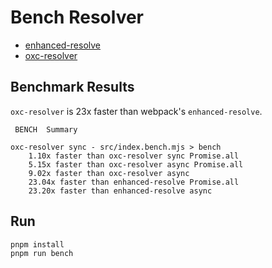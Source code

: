 # Bench Resolver

- [enhanced-resolve](https://www.npmjs.com/package/enhanced-resolve)
- [oxc-resolver](https://www.npmjs.com/package/oxc-resolver)

## Benchmark Results

<!-- BENCHMARK_RESULTS_START -->
`oxc-resolver` is 23x faster than webpack's `enhanced-resolve`.

```
 BENCH  Summary

oxc-resolver sync - src/index.bench.mjs > bench
    1.10x faster than oxc-resolver sync Promise.all
    5.15x faster than oxc-resolver async Promise.all
    9.02x faster than oxc-resolver async
    23.04x faster than enhanced-resolve Promise.all
    23.20x faster than enhanced-resolve async
```
<!-- BENCHMARK_RESULTS_END -->

## Run

```bash
pnpm install
pnpm run bench
```
